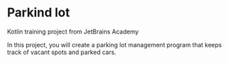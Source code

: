 # Parkind lot

Kotlin training project from JetBrains Academy

In this project, you will create a parking lot management program 
that keeps track of vacant spots and parked cars.
